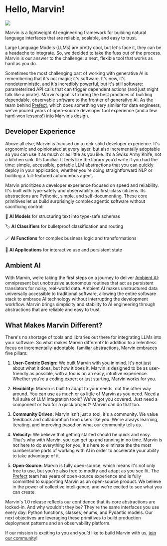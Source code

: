 # Hello, Marvin!
![](../img/heroes/it_hates_me_hero.png)


Marvin is a lightweight AI engineering framework for building natural language interfaces that are reliable, scalable, and easy to trust.

Large Language Models (LLMs) are pretty cool, but let's face it, they can be a headache to integrate. So, we decided to take the fuss out of the process. Marvin is our answer to the challenge: a neat, flexible tool that works as hard as you do.

Sometimes the most challenging part of working with generative AI is remembering that it's not magic; it's software. It's new, it's nondeterministic, and it's incredibly powerful, but it's still software: parameterized API calls that can trigger dependent actions (and just might talk like a pirate). Marvin's goal is to bring the best practices of building dependable, observable software to the frontier of generative AI. As the team behind [Prefect](https://github.com/prefecthq/prefect), which does something very similar for data engineers, we've poured years of open-source developer tool experience (and a few hard-won lessons!) into Marvin's design.

## Developer Experience

Above all else, Marvin is focused on a rock-solid developer experience. It's ergonomic and opinionated at every layer, but also incrementally adoptable so you can use it as much or as little as you like. It’s a Swiss Army Knife, not a kitchen sink. It’s familiar. It feels like the library you’d write if you had the time: simple, accessible, portable LLM abstractions that you can quickly deploy in your application, whether you’re doing straightforward NLP or building a full-featured autonomous agent.

Marvin prioritizes a developer experience focused on speed and reliability. It's built with type-safety and observability as first-class citizens. Its abstractions are Pythonic, simple, and self-documenting. These core primitives let us build surprisingly complex agentic software without sacrificing control:

🧩 **AI Models** for structuring text into type-safe schemas

🏷️ **AI Classifiers** for bulletproof classification and routing

🪄 **AI Functions** for complex business logic and transformations

🤝 **AI Applications** for interactive use and persistent state

## Ambient AI

With Marvin, we’re taking the first steps on a journey to deliver [Ambient AI](https://twitter.com/DrJimFan/status/1657782710344249344): omnipresent but unobtrusive autonomous routines that act as persistent translators for noisy, real-world data. Ambient AI makes unstructured data universally accessible to traditional software, allowing the entire software stack to embrace AI technology without interrupting the development workflow. Marvin brings simplicity and stability to AI engineering through abstractions that are reliable and easy to trust. 

## What Makes Marvin Different?

There's no shortage of tools and libraries out there for integrating LLMs into your software. So what makes Marvin different? In addition to a relentless focus on incrementally-adoptable, familiar abstractions, Marvin embraces five pillars:

1. **User-Centric Design:** We built Marvin with you in mind. It's not just about what it does, but how it does it. Marvin is designed to be as user-friendly as possible, with a focus on an easy, intuitive experience. Whether you're a coding expert or just starting, Marvin works for you.

1. **Flexibility:** Marvin is built to adapt to your needs, not the other way around. You can use as much or as little of Marvin as you need. Need a full suite of LLM integration tools? We've got you covered. Just need a component or two for a quick project? Marvin can do that too.

1. **Community Driven:** Marvin isn't just a tool, it's a community. We value feedback and collaboration from users like you. We're always learning, iterating, and improving based on what our community tells us.

1. **Velocity:** We believe that getting started should be quick and easy. That's why with Marvin, you can get up and running in no time. Marvin is not here to do everything for you, it's here to eliminate the the most cumbersome parts of working with AI in order to accelerate your ability to take advantage of it.

1. **Open-Source:** Marvin is fully open-source, which means it's not only free to use, but you're also free to modify and adapt as you see fit. The [Prefect](https://www.prefect.io) team has years of open-source experience and is fully committed to supporting Marvin as an open-source product. We believe in the power of collective intelligence, and we're excited to see what you can create. 

Marvin's 1.0 release reflects our confidence that its core abstractions are locked-in. And why wouldn't they be? They're the same interfaces you use every day: Python functions, classes, enums, and Pydantic models. Our next objectives are leveraging these primitives to build production deployment patterns and an observability platform.


If our mission is exciting to you and you’d like to build Marvin with us, [join our community](../../community)!